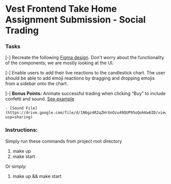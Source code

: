 # Vest Frontend Take Home Assignment Submission - Social Trading

### Tasks

[-] Recreate the following [Figma design](https://www.figma.com/design/Y0xGAiudDKFthVWTLnyWCT/Frontend-Takehome-Assignment?node-id=0-1&t=hmfOm6qYW2aRQwdN-1). Don't worry about the functionality of the components; we are mostly looking at the UI.

[-] Enable users to add their live reactions to the candlestick chart. The user should be able to add emoji reactions by dragging and dropping emojis from a sidebar onto the chart. 

[-]  **Bonus Points:** Animate successful trading when clicking “Buy” to include confetti and sound. [See example](https://drive.google.com/file/d/1BFJUZw83shYzdXBv9I1maoCMkaPRmkxW/view?usp=sharing)

    - [Sound File](https://drive.google.com/file/d/1N6gz4R2qZHrGnOzu49QUP95oQokKw6ID/view?usp=sharing)

### Instructions:
Simply run these commands from project root directory
1. make up
2. make start

Or simply:
1. make up && make start
